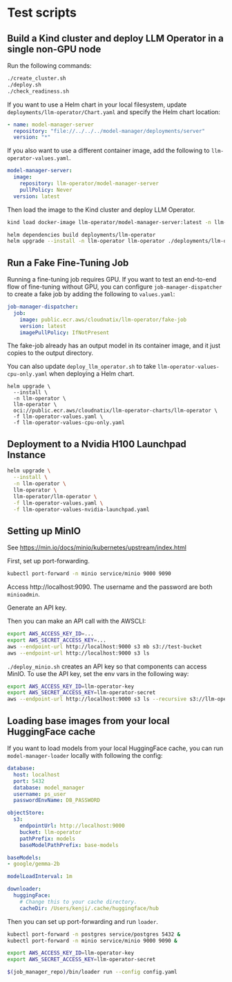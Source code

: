 # Test scripts

## Build a Kind cluster and deploy LLM Operator in a single non-GPU node

Run the following commands:

```bash
./create_cluster.sh
./deploy.sh
./check_readiness.sh
```

If you want to use a Helm chart in your local filesystem, update `deployments/llm-operator/Chart.yaml`
and specify the Helm chart location:

```yaml
- name: model-manager-server
  repository: "file://../../../model-manager/deployments/server"
  version: "*"
```

If you also want to use a different container image, add the following to `llm-operator-values.yaml`.

```yaml
model-manager-server:
  image:
    repository: llm-operator/model-manager-server
    pullPolicy: Never
  version: latest
```

Then load the image to the Kind cluster and deploy LLM Operator.

```bash
kind load docker-image llm-operator/model-manager-server:latest -n llm-operator-demo

helm dependencies build deployments/llm-operator
helm upgrade --install -n llm-operator llm-operator ./deployments/llm-operator  -f hack/llm-operator-values.yaml
```

## Run a Fake Fine-Tuning Job

Running a fine-tuning job requires GPU. If you want to test an end-to-end flow of fine-tuning without GPU, you can configure
`job-manager-dispatcher` to create a fake job by adding the following to `values.yaml`:

```yaml
job-manager-dispatcher:
  job:
    image: public.ecr.aws/cloudnatix/llm-operator/fake-job
    version: latest
    imagePullPolicy: IfNotPresent
```

The fake-job already has an output model in its container image, and it just copies to the output directory.

You can also update `deploy_llm_operator.sh` to take `llm-operator-values-cpu-only.yaml` when deploying a Helm chart.

```console
helm upgrade \
  --install \
  -n llm-operator \
  llm-operator \
  oci://public.ecr.aws/cloudnatix/llm-operator-charts/llm-operator \
  -f llm-operator-values.yaml \
  -f llm-operator-values-cpu-only.yaml
```

## Deployment to a Nvidia H100 Launchpad Instance

```bash
helm upgrade \
  --install \
  -n llm-operator \
  llm-operator \
  llm-operator/llm-operator \
  -f llm-operator-values.yaml \
  -f llm-operator-values-nvidia-launchpad.yaml
```

## Setting up MinIO

See https://min.io/docs/minio/kubernetes/upstream/index.html

First, set up port-forwarding.

```bash
kubectl port-forward -n minio service/minio 9000 9090
```

Access http://localhost:9090. The username and the password are both `minioadmin`.

Generate an API key.

Then you can make an API call with the AWSCLI:

```bash
export AWS_ACCESS_KEY_ID=...
export AWS_SECRET_ACCESS_KEY=...
aws --endpoint-url http://localhost:9000 s3 mb s3://test-bucket
aws --endpoint-url http://localhost:9000 s3 ls
```

`./deploy_minio.sh` creates an API key so that components can access MinIO. To use the API key,
set the env vars in the following way:

```bash
export AWS_ACCESS_KEY_ID=llm-operator-key
export AWS_SECRET_ACCESS_KEY=llm-operator-secret
aws --endpoint-url http://localhost:9000 s3 ls --recursive s3://llm-operator
```

## Loading base images from your local HuggingFace cache

If you want to load models from your local HuggingFace cache, you can run `model-manager-loader` locally with
following the config:

```yaml
database:
  host: localhost
  port: 5432
  database: model_manager
  username: ps_user
  passwordEnvName: DB_PASSWORD

objectStore:
  s3:
    endpointUrl: http://localhost:9000
    bucket: llm-operator
    pathPrefix: models
    baseModelPathPrefix: base-models

baseModels:
- google/gemma-2b

modelLoadInterval: 1m

downloader:
  huggingFace:
    # Change this to your cache directory.
    cacheDir: /Users/kenji/.cache/huggingface/hub
```

Then you can set up port-forwarding and run `loader`.

```bash
kubectl port-forward -n postgres service/postgres 5432 &
kubectl port-forward -n minio service/minio 9000 9090 &

export AWS_ACCESS_KEY_ID=llm-operator-key
export AWS_SECRET_ACCESS_KEY=llm-operator-secret

$(job_manager_repo)/bin/loader run --config config.yaml
```

